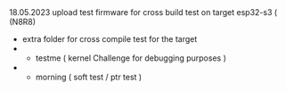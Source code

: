 ##
18.05.2023 upload test firmware for cross build test on target esp32-s3 ( (N8R8)
- extra folder for cross compile test for the target
- - testme ( kernel Challenge for debugging purposes )
- - morning ( soft test / ptr test )

